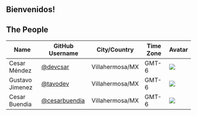 
## Bienvenidos!



## The People

| Name | GitHub Username | City/Country | Time Zone | Avatar |
|---|---|---|---|---|
| Cesar Méndez | [@devcsar](https://github.com/devcsar) | Villahermosa/MX | GMT-6 | ![](https://avatars.githubusercontent.com/devcsar?s=64) |
| Gustavo Jimenez | [@tavodev](https://github.com/tavodev) | Villahermosa/MX | GMT-6 | ![](https://avatars.githubusercontent.com/tavodev?s=64) |
| Cesar Buendia | [@cesarbuendia](https://github.com/cesarbuendia) | Villahermosa/MX | GMT-6 | ![](https://avatars.githubusercontent.com/cesarbuendia?s=64) |
